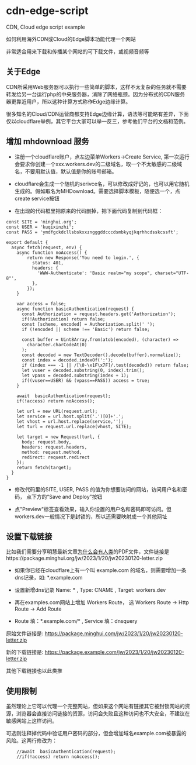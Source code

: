 # cdn-edge-script
CDN, Cloud edge script example

如何利用海外CDN或Cloud的Edge脚本功能代理一个网站

非常适合用来下载和传播某个网站的可下载文件，或视频音频等

## 关于Edge
CDN所采用Web服务器可以执行一些简单的脚本，这样不太复杂的任务就不需要转发给另一台运行php的中央服务器，消除了网络瓶颈。因为分布式的CDN服务器更靠近用户，所以这种计算方式称作Edge边缘计算。

很多知名的Cloud/CDN运营商都支持Edge边缘计算，语法等可能略有差异，下面仅以cloudflare举例，其它平台大家可以举一反三，参考他们平台的文档和范例。

## 增加 mhdownload 服务

* 注册一个cloudflare账户，点左边菜单Workers->Create Service, 第一次运行会要求你创建一个xxx.workers.dev的二级域名，取一个不太敏感的二级域名，不要用默认值，默认值是你的账号邮箱。

* cloudflare会生成一个随机的serivce名，可以修改成好记的，也可以用它随机生成的。假如取名为MHDownload。需要选择脚本模板，随便选一个，点create service按钮

* 在出现的代码框里把原来的代码删掉，把下面代码复制到代码框：
```
const SITE = 'minghui.org';
const USER = 'kuqixinzhi';
const PASS = 'ymdfgckdcllsbskxxzngggddcccdsmbkyqjkqrhhcdsskcssft';

export default {
  async fetch(request, env) {
    async function noAccess() {
        return new Response('You need to login.', {
          status: 401,
          headers: {
            'WWW-Authenticate': 'Basic realm="my scope", charset="UTF-8"',
          },
        });
    }

    var access = false;
    async function basicAuthentication(request) {
      const Authorization = request.headers.get('Authorization');
      if(!Authorization) return false;
      const [scheme, encoded] = Authorization.split(' ');
      if (!encoded || scheme !== 'Basic') return false;

      const buffer = Uint8Array.from(atob(encoded), (character) =>
        character.charCodeAt(0)
      );
      const decoded = new TextDecoder().decode(buffer).normalize();
      const index = decoded.indexOf(':');
      if (index === -1 || /[\0-\x1F\x7F]/.test(decoded)) return false;
      let vuser = decoded.substring(0, index).trim();
      let vpass = decoded.substring(index + 1);
      if((vuser==USER) && (vpass==PASS)) access = true;
    }

    await  basicAuthentication(request);
    if(!access) return noAccess();

    let url = new URL(request.url);
    let service = url.host.split('.')[0]+'.';
    let vhost = url.host.replace(service,'');
    let turl = request.url.replace(vhost, SITE);
    
    let target = new Request(turl, {
      body: request.body,
      headers: request.headers,
      method: request.method,
      redirect: request.redirect
    });
    return fetch(target);
  }
}
```
* 修改代码里的SITE, USER, PASS 的值为你想要访问的网站，访问用户名和密码， 点下方的“Save and Deploy"按钮

* 点"Preview"标签查看效果，输入你设置的用户名和密码即可访问。但workers.dev一般情况下是封锁的，所以还需要映射成一个其他网址


## 设置下载链接

比如我们需要分享明慧最新文章[为什么会有人类](https://www.minghui.org/mh/articles/2023/1/20/%E4%B8%BA%E4%BB%80%E4%B9%88%E4%BC%9A%E6%9C%89%E4%BA%BA%E7%B1%BB-455562.html)的PDF文件，文件链接是https://package.minghui.org/jw/2023/1/20/jw20230120-letter.zip

* 如果你已经在cloudflare上有一个叫 example.com 的域名，则需要增加一条dns记录，如: *.example.com

* 设置新增dns记录 Name: * , Type: CNAME , Target: workers.dev

* 再在examples.com网站上增加 Workers Route， 选 Workers Route -> Http Route -> Add Route

* Route 填：\*.example.com\/\* ,  Service 填：dnsquery

原始文件链接是:  https://package.minghui.com/jw/2023/1/20/jw20230120-letter.zip

新的下载链接是:  https://package.example.com/jw/2023/1/20/jw20230120-letter.zip

其他下载链接也以此类推


## 使用限制

虽然理论上它可以代理一个完整网站，但如果这个网站有链接其它被封锁网站的资源，浏览器会直接访问链接的资源，访问会失败且这种访问也不大安全，不建议在敏感网站上这样访问。

可选则注释掉代码中验证用户密码的部分，但会增加域名example.com被暴露的风险。这两行修改为：
```
    //await  basicAuthentication(request);
    //if(!access) return noAccess();
```
